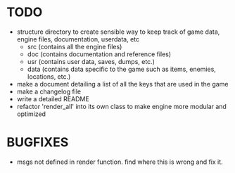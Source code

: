 # TODO



- structure directory to create sensible way to keep track of game data, engine files, documentation, userdata, etc
    - src (contains all the engine files)
    - doc (contains documentation and reference files)
    - usr (contains user data, saves, dumps, etc.)
    - data (contains data specific to the game such as items, enemies, locations, etc.)
- make a document detailing a list of all the keys that are used in the game
- make a changelog file
- write a detailed README
- refactor 'render_all' into its own class to make engine more modular and optimized

# BUGFIXES
- msgs not defined in render function. find where this is wrong and fix it.
